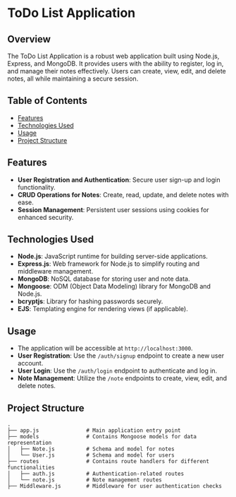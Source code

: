 # ToDo List Application

## Overview
The ToDo List Application is a robust web application built using Node.js, Express, and MongoDB. It provides users with the ability to register, log in, and manage their notes effectively. Users can create, view, edit, and delete notes, all while maintaining a secure session.

## Table of Contents
- [Features](#features)
- [Technologies Used](#technologies-used)
- [Usage](#usage)
- [Project Structure](#project-structure)

## Features
- **User Registration and Authentication**: Secure user sign-up and login functionality.
- **CRUD Operations for Notes**: Create, read, update, and delete notes with ease.
- **Session Management**: Persistent user sessions using cookies for enhanced security.

## Technologies Used
- **Node.js**: JavaScript runtime for building server-side applications.
- **Express.js**: Web framework for Node.js to simplify routing and middleware management.
- **MongoDB**: NoSQL database for storing user and note data.
- **Mongoose**: ODM (Object Data Modeling) library for MongoDB and Node.js.
- **bcryptjs**: Library for hashing passwords securely.
- **EJS**: Templating engine for rendering views (if applicable).


## Usage
- The application will be accessible at `http://localhost:3000`.
- **User Registration**: Use the `/auth/signup` endpoint to create a new user account.
- **User Login**: Use the `/auth/login` endpoint to authenticate and log in.
- **Note Management**: Utilize the `/note` endpoints to create, view, edit, and delete notes.

## Project Structure
```
.
├── app.js               # Main application entry point
├── models               # Contains Mongoose models for data representation
│   ├── Note.js          # Schema and model for notes
│   └── User.js          # Schema and model for users
├── routes               # Contains route handlers for different functionalities
│   ├── auth.js          # Authentication-related routes
│   └── note.js          # Note management routes
├── Middleware.js        # Middleware for user authentication checks
```
